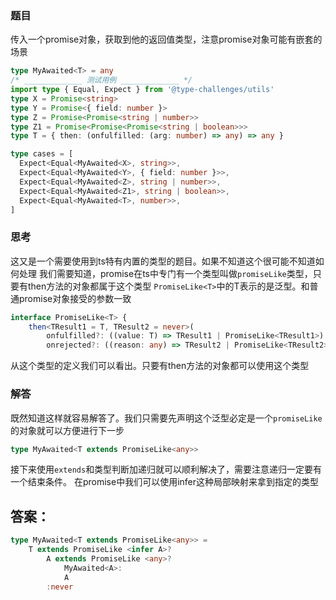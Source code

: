 ### 题目
 传入一个promise对象，获取到他的返回值类型，注意promise对象可能有嵌套的场景
 ```ts
 type MyAwaited<T> = any
/* _____________ 测试用例 _____________ */
import type { Equal, Expect } from '@type-challenges/utils'
type X = Promise<string>
type Y = Promise<{ field: number }>
type Z = Promise<Promise<string | number>>
type Z1 = Promise<Promise<Promise<string | boolean>>>
type T = { then: (onfulfilled: (arg: number) => any) => any }

type cases = [
  Expect<Equal<MyAwaited<X>, string>>,
  Expect<Equal<MyAwaited<Y>, { field: number }>>,
  Expect<Equal<MyAwaited<Z>, string | number>>,
  Expect<Equal<MyAwaited<Z1>, string | boolean>>,
  Expect<Equal<MyAwaited<T>, number>>,
]
```

### 思考
这又是一个需要使用到ts特有内置的类型的题目。如果不知道这个很可能不知道如何处理
我们需要知道，promise在ts中专门有一个类型叫做`promiseLike`类型，只要有then方法的对象都属于这个类型
`PromiseLike<T>`中的T表示的是泛型。和普通promise对象接受的参数一致
```ts
interface PromiseLike<T> { 
	then<TResult1 = T, TResult2 = never>( 
		onfulfilled?: ((value: T) => TResult1 | PromiseLike<TResult1>) | undefined | null, 
		onrejected?: ((reason: any) => TResult2 | PromiseLike<TResult2>) | undefined | null ): PromiseLike<TResult1 | TResult2>; }
```
从这个类型的定义我们可以看出。只要有then方法的对象都可以使用这个类型


### 解答
既然知道这样就容易解答了。我们只需要先声明这个泛型必定是一个`promiseLike`的对象就可以方便进行下一步
```ts
type MyAwaited<T extends PromiseLike<any>>
```
接下来使用`extends`和类型判断加递归就可以顺利解决了，需要注意递归一定要有一个结束条件。
在promise中我们可以使用infer这种局部映射来拿到指定的类型

## 答案：
```ts
type MyAwaited<T extends PromiseLike<any>> = 
	T extends PromiseLike <infer A>? 
		A extends PromiseLike <any>?
			MyAwaited<A>:
			A
		:never
```
